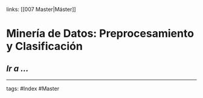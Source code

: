 links: [[007 Master|Máster]]

# Minería de Datos: Preprocesamiento y Clasificación

*Ir a ...*
- 


---
tags:
	#Index #Master
